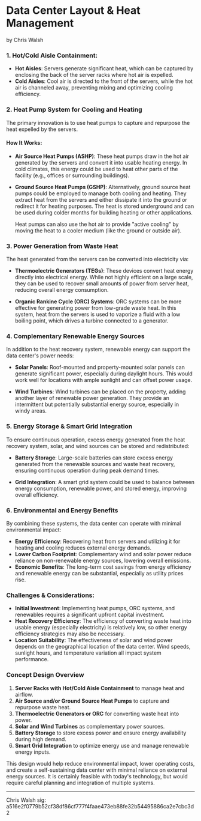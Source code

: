 # Data Center Layout & Heat Management

by Chris Walsh

### 1. **Hot/Cold Aisle Containment**:
- **Hot Aisles**: Servers generate significant heat, which can be captured by enclosing the back of the server racks where hot air is expelled.
- **Cold Aisles**: Cool air is directed to the front of the servers, while the hot air is channeled away, preventing mixing and optimizing cooling efficiency.

### 2. **Heat Pump System for Cooling and Heating**
The primary innovation is to use heat pumps to capture and repurpose the heat expelled by the servers.

#### **How It Works**:
- **Air Source Heat Pumps (ASHP)**: These heat pumps draw in the hot air generated by the servers and convert it into usable heating energy. In cold climates, this energy could be used to heat other parts of the facility (e.g., offices or surrounding buildings).
- **Ground Source Heat Pumps (GSHP)**: Alternatively, ground source heat pumps could be employed to manage both cooling and heating. They extract heat from the servers and either dissipate it into the ground or redirect it for heating purposes. The heat is stored underground and can be used during colder months for building heating or other applications.
  
  Heat pumps can also use the hot air to provide "active cooling" by moving the heat to a cooler medium (like the ground or outside air).

### 3. **Power Generation from Waste Heat**
The heat generated from the servers can be converted into electricity via:

- **Thermoelectric Generators (TEGs)**: These devices convert heat energy directly into electrical energy. While not highly efficient on a large scale, they can be used to recover small amounts of power from server heat, reducing overall energy consumption.
  
- **Organic Rankine Cycle (ORC) Systems**: ORC systems can be more effective for generating power from low-grade waste heat. In this system, heat from the servers is used to vaporize a fluid with a low boiling point, which drives a turbine connected to a generator.

### 4. **Complementary Renewable Energy Sources**
In addition to the heat recovery system, renewable energy can support the data center's power needs:

- **Solar Panels**: Roof-mounted and property-mounted solar panels can generate significant power, especially during daylight hours. This would work well for locations with ample sunlight and can offset power usage.
  
- **Wind Turbines**: Wind turbines can be placed on the property, adding another layer of renewable power generation. They provide an intermittent but potentially substantial energy source, especially in windy areas.

### 5. **Energy Storage & Smart Grid Integration**
To ensure continuous operation, excess energy generated from the heat recovery system, solar, and wind sources can be stored and redistributed:

- **Battery Storage**: Large-scale batteries can store excess energy generated from the renewable sources and waste heat recovery, ensuring continuous operation during peak demand times.
  
- **Grid Integration**: A smart grid system could be used to balance between energy consumption, renewable power, and stored energy, improving overall efficiency.

### 6. **Environmental and Energy Benefits**
By combining these systems, the data center can operate with minimal environmental impact:
- **Energy Efficiency**: Recovering heat from servers and utilizing it for heating and cooling reduces external energy demands.
- **Lower Carbon Footprint**: Complementary wind and solar power reduce reliance on non-renewable energy sources, lowering overall emissions.
- **Economic Benefits**: The long-term cost savings from energy efficiency and renewable energy can be substantial, especially as utility prices rise.

### **Challenges & Considerations**:
- **Initial Investment**: Implementing heat pumps, ORC systems, and renewables requires a significant upfront capital investment.
- **Heat Recovery Efficiency**: The efficiency of converting waste heat into usable energy (especially electricity) is relatively low, so other energy efficiency strategies may also be necessary.
- **Location Suitability**: The effectiveness of solar and wind power depends on the geographical location of the data center. Wind speeds, sunlight hours, and temperature variation all impact system performance.

### **Concept Design Overview**
1. **Server Racks with Hot/Cold Aisle Containment** to manage heat and airflow.
2. **Air Source and/or Ground Source Heat Pumps** to capture and repurpose waste heat.
3. **Thermoelectric Generators or ORC** for converting waste heat into power.
4. **Solar and Wind Turbines** as complementary power sources.
5. **Battery Storage** to store excess power and ensure energy availability during high demand.
6. **Smart Grid Integration** to optimize energy use and manage renewable energy inputs.

This design would help reduce environmental impact, lower operating costs, and create a self-sustaining data center with minimal reliance on external energy sources. It is certainly feasible with today's technology, but would require careful planning and integration of multiple systems.

---

Chris Walsh
sig: a516e2f0779b52cf38df86cf777f4faae473eb88fe32b54495886ca2e7cbc3d2
